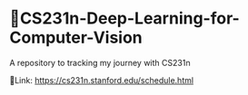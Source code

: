 # 📘CS231n-Deep-Learning-for-Computer-Vision
A repository to tracking my journey with CS231n

🔗Link: https://cs231n.stanford.edu/schedule.html